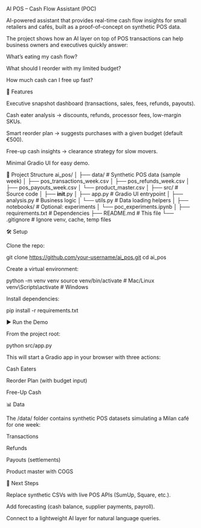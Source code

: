 AI POS – Cash Flow Assistant (POC)

AI-powered assistant that provides real-time cash flow insights for small retailers and cafés, built as a proof-of-concept on synthetic POS data.

The project shows how an AI layer on top of POS transactions can help business owners and executives quickly answer:

What’s eating my cash flow?

What should I reorder with my limited budget?

How much cash can I free up fast?

🚀 Features

Executive snapshot dashboard (transactions, sales, fees, refunds, payouts).

Cash eater analysis → discounts, refunds, processor fees, low-margin SKUs.

Smart reorder plan → suggests purchases with a given budget (default €500).

Free-up cash insights → clearance strategy for slow movers.

Minimal Gradio UI for easy demo.

📂 Project Structure
ai_pos/
│
├── data/                  # Synthetic POS data (sample week)
│   ├── pos_transactions_week.csv
│   ├── pos_refunds_week.csv
│   ├── pos_payouts_week.csv
│   └── product_master.csv
│
├── src/                   # Source code
│   ├── __init__.py
│   ├── app.py             # Gradio UI entrypoint
│   ├── analysis.py        # Business logic
│   └── utils.py           # Data loading helpers
│
├── notebooks/             # Optional: experiments
│   └── poc_experiments.ipynb
│
├── requirements.txt       # Dependencies
├── README.md              # This file
└── .gitignore             # Ignore venv, cache, temp files

🛠️ Setup

Clone the repo:

git clone https://github.com/your-username/ai_pos.git
cd ai_pos


Create a virtual environment:

python -m venv venv
source venv/bin/activate    # Mac/Linux
venv\Scripts\activate       # Windows


Install dependencies:

pip install -r requirements.txt

▶️ Run the Demo

From the project root:

python src/app.py


This will start a Gradio app in your browser with three actions:

Cash Eaters

Reorder Plan (with budget input)

Free-Up Cash

📊 Data

The /data/ folder contains synthetic POS datasets simulating a Milan café for one week:

Transactions

Refunds

Payouts (settlements)

Product master with COGS

🌱 Next Steps

Replace synthetic CSVs with live POS APIs (SumUp, Square, etc.).

Add forecasting (cash balance, supplier payments, payroll).

Connect to a lightweight AI layer for natural language queries.


